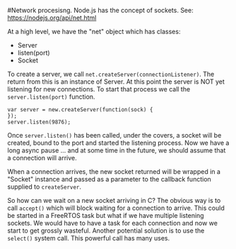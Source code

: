 #Network procesisng.
Node.js has the concept of sockets.  See: https://nodejs.org/api/net.html

At a high level, we have the "net" object which has classes:

* Server
 * listen(port)
* Socket

To create a server, we call `net.createServer(connectionListener)`.  The return from this is an instance
of Server.  At this point the server is NOT yet listening for new connections.  To start that process
we call the `server.listen(port)` function.

```
var server = new.createServer(function(sock) {
});
server.listen(9876);
```

Once `server.listen()` has been called, under the covers, a socket will be created, bound to the port and started
the listening process.  Now we have a long async pause ... and at some time in the future, we should assume that
a connection will arrive.

When a connection arrives, the new socket returned will be wrapped in a "Socket" instance and passed as a parameter
to the callback function supplied to `createServer`.

So how can we wait on a new socket arriving in C?  The obvious way is to call `accept()` which will block waiting for a
connection to arrive.  This could be started in a FreeRTOS task but what if we have multiple listening sockets.  We would have
to have a task for each connection and now we start to get grossly wasteful.  Another potential solution is to use
the `select()` system call.  This powerful call has many uses.
